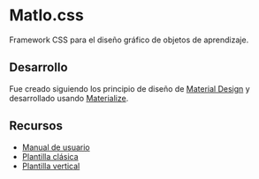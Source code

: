 # Matlo.css
Framework CSS para el diseño gráfico de objetos de aprendizaje.

## Desarrollo
Fue creado siguiendo los principio de diseño de [Material Design](https://material.io/) y desarrollado usando [Materialize](https://github.com/Dogfalo/materialize).

## Recursos
* [Manual de usuario](david-hans.github.io/Matlo.css/)
* [Plantilla clásica](https://david-hans.github.io/Matlo.css/plantilla_01_cl%C3%A1sica.html)
* [Plantilla vertical](https://david-hans.github.io/Matlo.css/plantilla_02_vertical.html)
